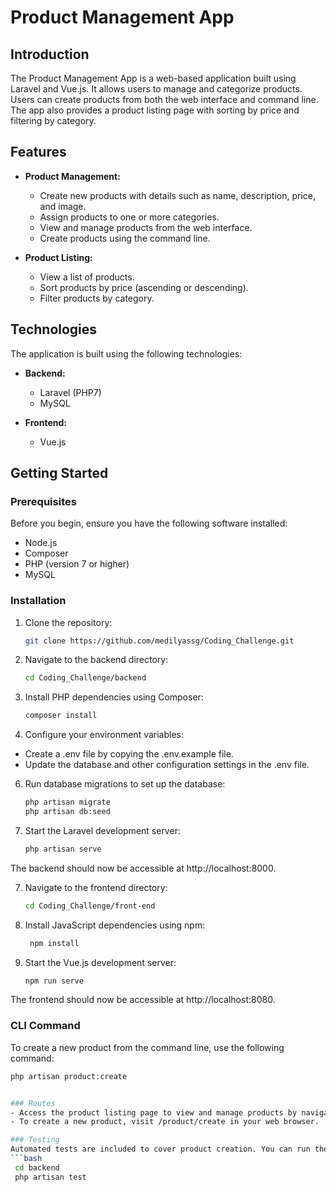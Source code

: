 # Product Management App

## Introduction

The Product Management App is a web-based application built using Laravel and Vue.js. It allows users to manage and categorize products. Users can create products from both the web interface and command line. The app also provides a product listing page with sorting by price and filtering by category.

## Features

- **Product Management:**
  - Create new products with details such as name, description, price, and image.
  - Assign products to one or more categories.
  - View and manage products from the web interface.
  - Create products using the command line.

- **Product Listing:**
  - View a list of products.
  - Sort products by price (ascending or descending).
  - Filter products by category.

## Technologies

The application is built using the following technologies:

- **Backend:**
  - Laravel (PHP7)
  - MySQL

- **Frontend:**
  - Vue.js

## Getting Started

### Prerequisites

Before you begin, ensure you have the following software installed:

- Node.js
- Composer
- PHP (version 7 or higher)
- MySQL

### Installation

1. Clone the repository:

   ```bash
   git clone https://github.com/medilyassg/Coding_Challenge.git
2. Navigate to the backend directory:
   ```bash
   cd Coding_Challenge/backend
3. Install PHP dependencies using Composer:
   ```bash
   composer install
5. Configure your environment variables:

- Create a .env file by copying the .env.example file.
- Update the database and other configuration settings in the .env file.
6. Run database migrations to set up the database:
   ```bash
   php artisan migrate
   php artisan db:seed
7. Start the Laravel development server:
   ```bash
   php artisan serve

The backend should now be accessible at http://localhost:8000.

7. Navigate to the frontend directory:
   ```bash
   cd Coding_Challenge/front-end
8. Install JavaScript dependencies using npm:
   ```bash
    npm install
9. Start the Vue.js development server:
   ```bash
   npm run serve
The frontend should now be accessible at http://localhost:8080.


### CLI Command
 To create a new product from the command line, use the following command:
   ```bash
   php artisan product:create


### Routes
- Access the product listing page to view and manage products by navigating to /.
- To create a new product, visit /product/create in your web browser.

### Testing
Automated tests are included to cover product creation. You can run the tests for the backend using the following command:
   ```bash
    cd backend
    php artisan test


